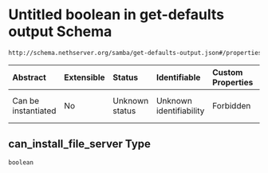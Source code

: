 # Untitled boolean in get-defaults output Schema

```txt
http://schema.nethserver.org/samba/get-defaults-output.json#/properties/can_install_file_server
```



| Abstract            | Extensible | Status         | Identifiable            | Custom Properties | Additional Properties | Access Restrictions | Defined In                                                                          |
| :------------------ | :--------- | :------------- | :---------------------- | :---------------- | :-------------------- | :------------------ | :---------------------------------------------------------------------------------- |
| Can be instantiated | No         | Unknown status | Unknown identifiability | Forbidden         | Allowed               | none                | [get-defaults-output.json\*](samba/get-defaults-output.json "open original schema") |

## can\_install\_file\_server Type

`boolean`
